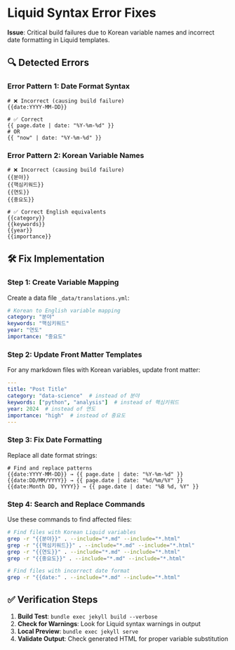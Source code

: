 # Liquid Syntax Error Fixes

**Issue**: Critical build failures due to Korean variable names and incorrect date formatting in Liquid templates.

## 🔍 Detected Errors

### Error Pattern 1: Date Format Syntax
```liquid
# ❌ Incorrect (causing build failure)
{{date:YYYY-MM-DD}}

# ✅ Correct 
{{ page.date | date: "%Y-%m-%d" }}
# OR
{{ "now" | date: "%Y-%m-%d" }}
```

### Error Pattern 2: Korean Variable Names
```liquid
# ❌ Incorrect (causing build failure)
{{분야}}
{{핵심키워드}}
{{연도}}
{{중요도}}

# ✅ Correct English equivalents
{{category}}
{{keywords}}
{{year}}
{{importance}}
```

## 🛠️ Fix Implementation

### Step 1: Create Variable Mapping
Create a data file `_data/translations.yml`:
```yaml
# Korean to English variable mapping
category: "분야"
keywords: "핵심키워드" 
year: "연도"
importance: "중요도"
```

### Step 2: Update Front Matter Templates
For any markdown files with Korean variables, update front matter:
```yaml
---
title: "Post Title"
category: "data-science"  # instead of 분야
keywords: ["python", "analysis"]  # instead of 핵심키워드
year: 2024  # instead of 연도
importance: "high"  # instead of 중요도
---
```

### Step 3: Fix Date Formatting
Replace all date format strings:
```liquid
# Find and replace patterns
{{date:YYYY-MM-DD}} → {{ page.date | date: "%Y-%m-%d" }}
{{date:DD/MM/YYYY}} → {{ page.date | date: "%d/%m/%Y" }}
{{date:Month DD, YYYY}} → {{ page.date | date: "%B %d, %Y" }}
```

### Step 4: Search and Replace Commands
Use these commands to find affected files:
```bash
# Find files with Korean Liquid variables
grep -r "{{분야}}" . --include="*.md" --include="*.html"
grep -r "{{핵심키워드}}" . --include="*.md" --include="*.html"
grep -r "{{연도}}" . --include="*.md" --include="*.html"
grep -r "{{중요도}}" . --include="*.md" --include="*.html"

# Find files with incorrect date format
grep -r "{{date:" . --include="*.md" --include="*.html"
```

## ✅ Verification Steps

1. **Build Test**: `bundle exec jekyll build --verbose`
2. **Check for Warnings**: Look for Liquid syntax warnings in output
3. **Local Preview**: `bundle exec jekyll serve`
4. **Validate Output**: Check generated HTML for proper variable substitution